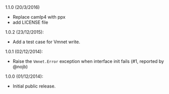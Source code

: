 1.1.0 (20/3/2016)
* Replace camlp4 with ppx
* add LICENSE file

1.0.2 (23/12/2015):
* Add a test case for Vmnet write.

1.0.1 (02/12/2014):
* Raise the `Vmnet.Error` exception when interface init fails (#1, reported by @nojb)

1.0.0 (01/12/2014):
* Initial public release.
